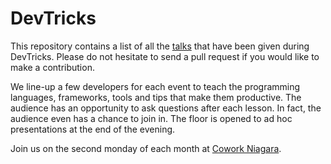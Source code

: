 # DevTricks

This repository contains a list of all the [talks](talks.md) that have been given during DevTricks. Please do not hesitate to send a pull request if you would like to make a contribution.

We line-up a few developers for each event to teach the programming languages, frameworks, tools and tips that make them productive. The audience has an opportunity to ask questions after each lesson. In fact, the audience even has a chance to join in. The floor is opened to ad hoc presentations at the end of the evening.

Join us on the second monday of each month at [Cowork Niagara](http://coworkniagara.com/).